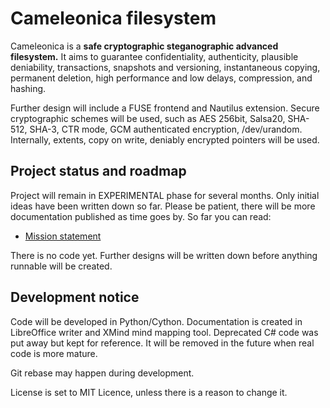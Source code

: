   Cameleonica filesystem
==========================

Cameleonica is a **safe cryptographic steganographic advanced filesystem.** It aims to guarantee confidentiality, authenticity, plausible deniability,
transactions, snapshots and versioning, instantaneous copying, permanent
deletion, high performance and low delays, compression, and hashing.

Further design will include a FUSE frontend and Nautilus extension. Secure cryptographic schemes will be used, such as AES 256bit, Salsa20, SHA-512, SHA-3, CTR mode, GCM authenticated encryption, /dev/urandom. Internally, extents, copy on write, deniably encrypted pointers will be used.

  Project status and roadmap
------------------------------

Project will remain in EXPERIMENTAL phase for several months. Only initial ideas have been written down so far. Please be patient, there will be more documentation published as time goes by. So far you can read:

- [Mission statement](https://github.com/arekbulski/Cameleonica/blob/master/mission.pdf)

There is no code yet. Further designs will be written down before anything runnable will be created. 

  Development notice
----------------------

Code will be developed in Python/Cython. Documentation is created in LibreOffice writer and XMind mind mapping tool. 
Deprecated C# code was put away but kept for reference. It will be removed in the future when real code is more mature.

Git rebase may happen during development.

License is set to MIT Licence, unless there is a reason to change it.

